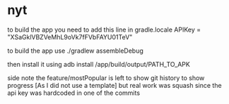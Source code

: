 # nyt

to build the app you need to add this line in gradle.locale
APIKey = "XSaGklVBZVeMhL9oVk7fFVbFAYU01TeV"


to build the app use 
./gradlew assembleDebug

then install it using
adb install /app/build/output/PATH_TO_APK

side note the feature/mostPopular is left to show git history to show progress [As I did not use a template]
but real work was squash since the api key was hardcoded in one of the commits  
